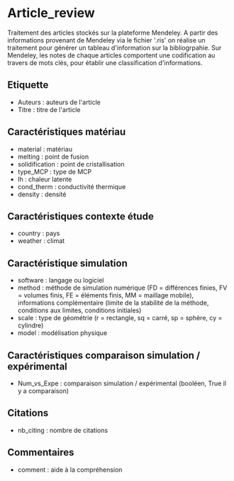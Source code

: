 # Article_review
Traitement des articles stockés sur la plateforme Mendeley.
A partir des informations provenant de Mendeley via le fichier '.ris' on réalise un traitement pour générer un tableau d'information sur la bibliogrpahie.
Sur Mendeley, les notes de chaque articles comportent une codification au travers de mots clés, pour établir une classification d'informations.

## Etiquette
- Auteurs : auteurs de l'article
- Titre : titre de l'article

## Caractéristiques matériau
- material : matériau
- melting : point de fusion
- solidification : point de cristallisation
- type_MCP : type de MCP
- lh : chaleur latente
- cond_therm : conductivité thermique
- density : densité

## Caractéristiques contexte étude
- country : pays
- weather : climat

## Caractéristique simulation
- software : langage ou logiciel
- method : méthode de simulation numérique (FD = différences finies, FV = volumes finis, FE = éléments finis, MM = maillage mobile), informations complémentaire (limite de la stabilité de la méthode, conditions aux limites, conditions initiales)
- scale : type de géométrie (r = rectangle, sq = carré, sp = sphère, cy = cylindre)
- model : modélisation physique

## Caractéristiques comparaison simulation / expérimental
- Num_vs_Expe : comparaison simulation / expérimental (booléen, True il y a comparaison)

## Citations
- nb_citing : nombre de citations

## Commentaires
- comment : aide à la compréhension
